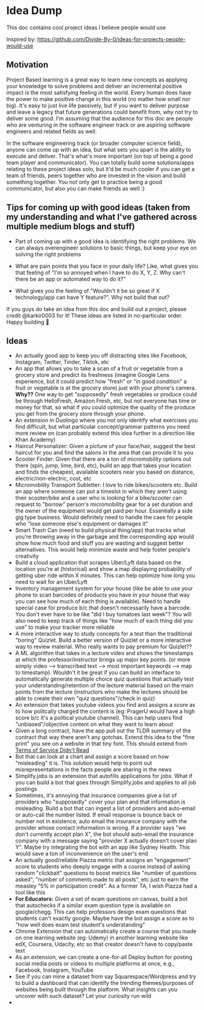 # Idea Dump

This doc contains cool project ideas I believe people would use

Inspired by: https://github.com/Divide-By-0/ideas-for-projects-people-would-use

## Motivation
Project Based learning is a great way to learn new concepts as applying your knowledge to solve problems and deliver an incremental positive impact is the most satisfying feeling in the world. Every human does have the power to make positive change in this world (no matter how small nor big). It's easy to just live life passively, but if you want to deliver purpose and leave a legacy that future generations could benefit from, why not try to deliver some good. I'm assuming that the audience for this doc are people who are venturing in the software engineer track or are aspiring software engineers and related fields as well. 

In the software engineering track (or broader computer science field), anyone can come up with an idea, but what sets you apart is the ability to execute and deliver. That's what's more important (on top of being a good team player and communicator). You can totally build some solutions/apps relating to these project ideas solo, but it'd be much cooler if you can get a team of friends, peers together who are invested in the vision and build something together. You not only get to practice being a good communicator, but also you can make friends as well :)

## Tips for coming up with good ideas (taken from my understanding and what I've gathered across multiple medium blogs and stuff)

* Part of coming up with a good idea is identifying the right problems. We can always overengineer solutions to basic things, but keep your eye on solving the right problems

* What are pain points that you face in your daily life? Like, what gives you that feeling of "I'm so annoyed when I have to do X, Y, Z. Why can't there be an app or automated way to do it?"

* What gives you the feeling of "Wouldn't it be so great if X technology/app can have Y feature?". Why not build that out?

If you guys do take an idea from this doc and build out a project, please credit @karkir0003 for it! These ideas are listed in no-particular order. Happy building :construction_worker:

## Ideas

* An actually good app to keep you off distracting sites like Facebook, Instagram, Twitter, Tinder, Tiktok, etc
* An app that allows you to take a scan of a fruit or vegetable from a grocery store and predict its freshness (imagine Google Lens experience, but it could predict how "fresh" or "in good condition" a fruit or vegetable is at the grocery store) just with your phone's camera. **Why??** One way to get "supposedly" fresh vegetables or produce could be through HelloFresh, Amazon Fresh, etc, but not everyone has time or money for that, so what if you could optimize the quality of the produce you get from the grocery store through your phone. 
* An extension in Duolingo where you not only identify what exercises you find difficult, but what particular concept/grammar patterns you need more review on (can probably extend this idea further in a direction like Khan Academy)
* Haircut Personalizer: Given a picture of your face/hair, suggest the best haircut for you and find the salons in the area that can provide it to you
* Scooter Finder: Given that there are a ton of micromobility options out there (spin, jump, lime, bird, etc), build an app that takes your location and finds the cheapest, available scooters near you based on distance, electric/non-electric, cost, etc
* Micromobility Transport Subletter: I love to ride bikes/scooters etc. Build an app where someone can put a timeslot in which they aren't using their scooter/bike and a user who is looking for a bike/scooter can request to "borrow" person's micromobility gear for a set duration and the owner of the equipment would get paid per hour. Essentially a side gig type business. Would definitely need to handle the case for people who "lose someone else's equipment or damages it"
* Smart Trash Can (need to build physical thing/app) that tracks what you're throwing away in the garbage and the corresponding app would show how much food and stuff you are wasting and suggest better alternatives. This would help minimize waste and help foster people's creativity
* Build a cloud application that scrapes Uber/Lyft data based on the location you're at (historical) and show a map displaying probability of getting uber ride within X minutes. This can help optimize how long you need to wait for an Uber/Lyft
* Inventory management system for your house (like be able to use your phone to scan barcodes of products you have in your house that way you can see how much of each thing is available). Need to handle special case for produce b/c that doesn't necessarily have a barcode. You don't ever have to be like "did I buy tomatoes last week"? You will also need to keep track of things like "how much of each thing did you use" to make your tracker more reliable
* A more interactive way to study concepts for a test than the traditional "boring" Quizlet. Build a better version of Quizlet or a more interactive way to review material. Who really wants to pay premium for Quizlet??
* A ML algorithm that takes in a lecture video and shows the timestamps at which the professor/instructor brings up major key points. (or more simply video --> transcribed text --> most important keywords --> map to timestamp). Wouldn't it be great if you can build an interface to automatically generate multiple choice quiz questions that actually test your understanding/retention of the lecture material based on the main points from the lecture (instructors who make the lectures should be able to create their own "quiz questions"/check in quiz)
* An extension that takes youtube videos you find and assigns a score as to how politcally charged the content is (eg: PragerU would have a high score b/c it's a political youtube channel). This can help users find "unbiased"/objective content on what they want to learn about
* Given a long contract, have the app pull out the TLDR summary of the contract that way there aren't any gotchas. Extend this idea to the "fine print" you see on a website in that tiny font. This should extend from [Terms of Service Didn't Read](https://tosdr.org/)
* Bot that can look at a chart and assign a score based on how "misleading" it is. This solution would help to point out misrepresentations in the facts people are sharing in the news
* Simplify.jobs is an extension that autofills applications for jobs. What if you can build a bot that goes through Simplify.jobs and applies to all job postings
* Sometimes, it's annoying that insurance companies give a list of providers who "supposedly" cover your plan and that information is misleading. Build a bot that can ingest a list of providers and auto-email or auto-call the number listed. If email response is bounce back or number not in existence, auto email the insurance company with the provider whose contact information is wrong. If a provider says "we don't currently accept plan X", the bot should auto-email the insurance company with a message saying "provider X actually doesn't cover plan Y". Maybe try integrating the bot with an app like Sydney Health. This would save a ton of inconvenience on the user's end
* An actually good/reliable Piazza metric that assigns an "engagement" score to students who deeply engage with a course instead of asking random "clickbait" questions to boost metrics like "number of questions asked", "number of comments made to all posts", etc just to earn the measley "5% in participation credit". As a former TA, I wish Piazza had a tool like this
* **For Educators:** Given a set of exam questions on canvas, build a bot that autochecks if a similar exam question type is available on google/chegg. This can help professors design exam questions that students can't exactly google. Maybe have the bot assign a score as to "how well does exam test student's understanding"
* Chrome Extension that can automatically create a course that you made on one learning website (eg: Udemy) in another learning website like edX, Coursera, Udacity, etc so that creator doesn't have to copy/paste text
* As an extension, we can create a one-for-all Deploy button for posting social media posts or videos to multiple platforms at once, e.g., Facebook, Instagram, YouTube
* See if you can mine a dataset from say Squarespace/Wordpress and try to build a dashboard that can identify the trending themes/purposes of websites being built through the platform. What insights can you uncover with such dataset? Let your curiosity run wild
* 

